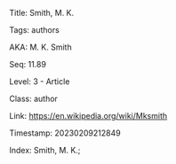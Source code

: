 Title:  Smith, M. K.

Tags:   authors

AKA:    M. K. Smith

Seq:    11.89

Level:  3 - Article

Class:  author

Link:   https://en.wikipedia.org/wiki/Mksmith

Timestamp: 20230209212849

Index:  Smith, M. K.; 
